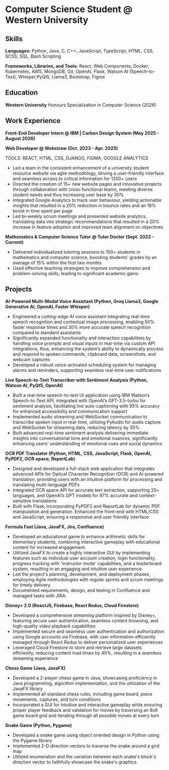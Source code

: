 # Computer Science Student @ Western University

## Skills
**Languages:** Python, Java, C, C++, JavaScript, TypeScript, HTML, CSS, SCSS, SQL, Bash Scripting

**Frameworks, Libraries, and Tools:** React, Web Components, Docker, Kubernetes, AWS, MongoDB, Git, OpenAI, Flask, Watson AI (Speech-to-Text), Whisper,PyQt5, Llama3, Bootstrap, Figma

## Education
**Western University**
Honours Specialization in Computer Science (2026)

## Work Experience
**Front-End Developer Intern @ IBM | Carbon Design System (May 2025 - August 2026)**

**Web Developer @ Webstraw (Oct. 2023 - Apr. 2025)**

TOOLS: REACT, HTML, CSS, DJANGO, FIGMA, GOOGLE ANALYTICS
- Led a team in the consistent enhancement of a university student resource website via agile methodology, driving a user-friendly interface and seamless access to critical information for 1200+ users
- Directed the creation of 15+ new website pages and innovative projects through collaboration with cross-functional teams, meeting diverse student needs and thus increasing user base by 30%
- Integrated Google Analytics to track user behaviour, yielding actionable insights that resulted in a 20% reduction in bounce rates and an 18% boost in time spent per page
- Led bi-weekly scrum meetings and presented website analytics, translating data into strategic recommendations that resulted in a 20% increase in feature adoption and improved team alignment on objectives

**Mathematics & Computer Science Tutor @ Tutor Doctor (Sept. 2023 - Current)**
- Delivered individualized tutoring sessions to 100+ students in mathematics and computer science, boosting students' grades by an average of 15% within the first two months
- Used effective teaching strategies to improve comprehension and problem-solving skills, leading to significant academic gains

## Projects
**AI-Powered Multi-Modal Voice Assistant (Python, Groq Llama3, Google Generative AI, OpenAI, Faster Whisper)**
- Engineered a cutting-edge AI voice assistant integrating real-time speech recognition and contextual image processing, enabling 50% faster response times and 30% more accurate speech recognition compared to standard assistants
- Significantly expanded functionality and interaction capabilities by handling voice prompts and visual inputs in real-time via custom API integrations, thus, enhancing the system’s ability to dynamically process and respond to spoken commands, clipboard data, screenshots, and webcam captures
- Developed a robust voice-activated scheduling system for managing alarms and reminders, supporting seamless real-time user notifications

**Live Speech-to-Text Transcriber with Sentiment Analysis (Python, Watson AI, PyQt5, OpenAI)**
- Built a real-time speech-to-text UI application using IBM Watson’s Speech-to-Text API, integrated with OpenAI’s GPT-3.5-turbo for sentiment analysis, facilitating live auto-captioning with 95% accuracy for enhanced accessibility and communication support
- Implemented audio streaming and WebSocket communication to transcribe spoken input in real-time, utilizing PyAudio for audio capture and WebSocket for streaming data, reducing latency by 35%
- Built advanced real-time sentiment analysis delivering immediate insights into conversational tone and emotional nuances, significantly enhancing users' understanding of emotional cues and social dynamics

**OCR PDF Translator (Python, HTML, CSS, JavaScript, Flask, OpenAI, PyPDF2, OCR.space, ReportLab)**
- Designed and developed a full-stack web application that integrates advanced APIs for Optical Character Recognition (OCR) and AI-powered translation, providing users with an intuitive platform for processing and translating multi-language PDFs
- Integrated OCR.space API for accurate text extraction, supporting 20+ languages, and OpenAI’s GPT models for 97% accurate and context-sensitive translations
- Built with Flask, incorporating PyPDF2 and ReportLab for dynamic PDF manipulation and generation. Enhanced the front-end with HTML/CSS and JavaScript, ensuring a responsive and user friendly interface

**Formula Fast (Java, JavaFX, Jira, Confluence)**
- Developed an educational game to enhance arithmetic skills for elementary students, combining interactive gameplay with educational content for increased engagement.
- Utilized JavaFX to create a highly interactive GUI by implementing features such as individual user account creation, login functionality, progress tracking with 'instructor mode' capabilities, and a leaderboard system, resulting in an engaging and intuitive user experience
- Led the project's planning, development, and deployment phases, employing Agile methodologies with regular sprints and scrum meetings for timely delivery.
- Documented requirements, design, and testing in Confluence and managed tasks with JIRA.

**Disney+ 2.0 (ReactJS, Firebase, React Redux, Cloud Firestore)**
- Developed a comprehensive streaming platform inspired by Disney+, featuring secure user authentication, seamless content browsing, and high-quality video playback capabilities
- Implemented secure and seamless user authentication and authorization using Google accounts via Firebase, with user information efficiently managed through React Redux to deliver personalized user experiences
- Leveraged Cloud Firestore to store and retrieve large datasets efficiently, reducing content load times by 40%, resulting in a seamless streaming experience

**Chess Game (Java, JavaFX)**
- Developed a 2-player chess game in Java, showcasing proficiency in Java programming, algorithm implementation, and the utilization of the JavaFX library
- Implemented all standard chess rules, including game board, piece movements, captures, and turn conditions
- Incorporated a GUI for intuitive and interactive gameplay while ensuring proper player feedback and validation for moves by traversing an 8x8 game board grid and iterating through all possible moves at every turn

**Snake Game (Python, Pygame)**
- Developed a snake game using object oriented design in Python using the Pygame library
- Implemented 2-D direction vectors to traverse the snake around a grid map
- Utilized enumeration and the variation between each snake's block's direction vector to faithfully showcase the snake's graphics



